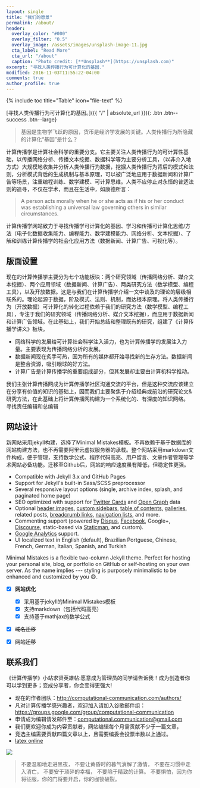 ```yaml
---
layout: single
title: "我们的愿景"
permalink: /about/
header:
  overlay_color: "#000"
  overlay_filter: "0.5"
  overlay_image: /assets/images/unsplash-image-11.jpg
  cta_label: "Read More"
  cta_url: "/about"
  caption: "Photo credit: [**Unsplash**](https://unsplash.com)"
excerpt: "寻找人类传播行为可计算化的基因."
modified: 2016-11-03T11:55:22-04:00
comments: true
author_profile: true
---
```


{% include toc title="Table" icon="file-text" %}


[寻找人类传播行为可计算化的基因。]({{ "/" | absolute_url }}){: .btn .btn--success .btn--large}


> 基因是生物学飞跃的原因，货币是经济学发展的关键。人类传播行为所隐藏的计算化“基因”是什么？

计算传播学是计算社会科学的重要分支。它主要关注人类传播行为的可计算性基础，以传播网络分析、传播文本挖掘、数据科学等为主要分析工具，（以非介入地方式）大规模地收集并分析人类传播行为数据，挖掘人类传播行为背后的模式和法则，分析模式背后的生成机制与基本原理，可以被广泛地应用于数据新闻和计算广告等场景，注重编程训练、数学建模、可计算思维。人类不应停止对永恒的普适法则的追寻，不仅在学术，而且在生活中，如康德所言：

> A person acts morally when he or she acts as if his or her conduct was establishing a universal law governing others in similar circumstances.

计算传播学网站致力于寻找传播学可计算化的基因、学习和传播可计算化思维/方法（电子化数据收集能力、编程能力、数学建模能力、网络分析、文本挖掘）、了解和训练计算传播学的社会化应用方法（数据新闻、计算广告、可视化等）。

## 版面设置

现在的计算传播学主要分为七个功能板块：两个研究领域（传播网络分析、媒介文本挖掘）、两个应用领域（数据新闻、计算广告）、两类研究方法（数学模型、编程工具），以及开放数据。这是与我们在计算传播学介绍一文中谈及的理论的层级相联系的。理论起源于数据，阶及模式、法则、机制，而达根本原理。将人类传播行为（开放数据）可计算化的转化过程依赖于我们的研究方法（数学模型、编程工具），专注于我们的研究领域（传播网络分析、媒介文本挖掘），而应用于数据新闻和计算广告领域。在此基础上，我们开始总结和整理既有的研究，组建了《计算传播学讲义》板块。

- 网络科学的发展给可计算社会科学注入活力，也为计算传播学的发展注入力量。主要表现为传播网络分析的发展。
- 数据新闻现在炙手可热，因为所有的媒体都开始寻找新的生存方法。数据新闻是整合资源，吸引眼球的好方法。
- 计算广告是计算传播学的重要组成部分，但其发展却主要由计算机科学推动。

我们主张计算传播网成为计算传播学社区沟通交流的平台，但是这种交流应该建立在分享有价值的知识的基础上，因而我们主要聚焦于介绍经典或前沿的研究论文&研究方法，在此基础上将计算传播网构建为一个系统化的、有深度的知识网络。
寻找责任编辑和总编辑


## 网站设计

新网站采用jekyll构建，选择了Minimal Mistakes模板。不再依赖于基于数据库的网站构建方法，也不再需要阿里云虚拟服务器的承载。整个网站采用markdown文件构成，便于管理，支持数学公式、程序代码高亮、用户留言、文章作者管理等学术网站必备功能。迁移至Github后，网站的响应速度虽有降低，但稳定性更强。

- Compatible with Jekyll 3.x and GitHub Pages
- Support for Jekyll's built-in Sass/SCSS preprocessor
- Several responsive layout options (single, archive index, splash, and paginated home page)
- SEO optimized with support for [Twitter Cards](https://dev.twitter.com/cards/overview) and [Open Graph](http://ogp.me/) data
- Optional [header images](https://mmistakes.github.io/minimal-mistakes/docs/layouts/#headers), [custom sidebars](https://mmistakes.github.io/minimal-mistakes/docs/layouts/#sidebars), [table of contents](https://mmistakes.github.io/minimal-mistakes/docs/helpers/#table-of-contents), [galleries](https://mmistakes.github.io/minimal-mistakes/docs/helpers/#gallery), related posts, [breadcrumb links](https://mmistakes.github.io/minimal-mistakes/docs/configuration/#breadcrumb-navigation-beta), [navigation lists](https://mmistakes.github.io/minimal-mistakes/docs/helpers/#navigation-list), and more.
- Commenting support (powered by [Disqus](https://disqus.com/), [Facebook](https://developers.facebook.com/docs/plugins/comments), Google+, [Discourse](https://www.discourse.org/), static-based via [Staticman](https://staticman.net/), and custom).
- [Google Analytics](https://www.google.com/analytics/) support.
- UI localized text in English (default), Brazilian Portguese, Chinese, French, German, Italian, Spanish, and Turkish

Minimal Mistakes is a flexible two-column Jekyll theme. Perfect for hosting your personal site, blog, or portfolio on GitHub or self-hosting on your own server. As the name implies --- styling is purposely minimalistic to be enhanced and customized by you :smile:.

- [x] **网站优化**
  - [x] 采用基于jekyll的Minimal Mistakes模板
  - [x] 支持markdown（包括代码高亮）
  - [x] 支持基于mathjax的数学公式
- [x] <del>域名迁移</del>
- [x] <del>网站迁移</del>


## 联系我们

《计算传播学》小站求贤英雄帖:愿意成为管理员的同学请告诉我！成为创造者你可以学到更多；变成分享者，你会变得更强大!

- 现在的作者团队：http://computational-communication.com/authors/
- 凡对计算传播学感兴趣者，欢迎加入请加入谷歌邮件组：https://groups.google.com/group/computational-communication
- 申请成为编辑请发邮件至：computational.communication@gmail.com
- 我们更欢迎你成为内容贡献者，网站编辑每个月需贡献不少于一篇文章，
- 竞选主编需要贡献四篇文章以上，且需要编委会投票半数以上通过。
- [latex online](http://codecogs.com/latex/eqneditor.php)


![](http://computational-communication.com/assets/images/pengui.gif)


> 不要温和地走进黑夜，
不要让黄昏时的暮气消解了激情，
不要在习惯中走入消亡，
不要安于琐碎的幸福，
不要陷于精致的计算。
不要惧怕，因为你将征服，你的门将要开启，你的枷锁破裂。
